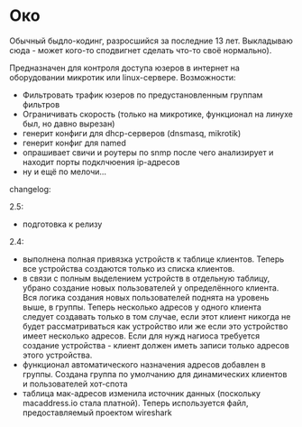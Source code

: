 # Око

Обычный быдло-кодинг, разросшийся за последние 13 лет. Выкладываю сюда - может кого-то сподвигнет сделать что-то своё нормально).

Предназначен для контроля доступа юзеров в интернет на оборудовании микротик или linux-сервере.
Возможности:
- Фильтровать трафик юзеров по предустановленным группам фильтров
- Ограничивать скорость (только на микротике, функционал на линухе был, но давно вырезан)
- генерит конфиги для dhcp-серверов (dnsmasq, mikrotik)
- генерит конфиг для named
- опрашивает свичи и роутеры по snmp после чего анализирует и находит порты подклчюения ip-адресов
- ну и ещё по мелочи...

changelog:

2.5:
- подготовка к релизу

2.4:
- выполнена полная привязка устройств к таблице клиентов. Теперь все устройства создаются только из списка клиентов.
- в связи с полным выделением устройств в отдельную таблицу, убрано создание новых пользователей у определённого клиента. Вся логика создания новых пользователей поднята на уровень выше, в группы. Теперь несколько адресов у одного клиента следует создавать только в том случае, если этот клиент никогда не будет рассматриваться как устройство или же если это устройство имеет несколько адресов. Если для нужд нагиоса требуется создание устройства - клиент должен иметь записи только адресов этого устройства.
- функционал автоматического назначения адресов добавлен в группы. Создана группа по умолчанию для динамических клиентов и пользователей хот-спота
- таблица мак-адресов изменила источник данных (поскольку macaddress.io стала платной). Теперь используется файл, предоставляемый проектом wireshark
